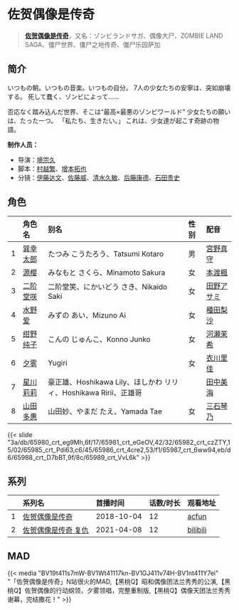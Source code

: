 # 佐贺偶像是传奇


> <u>**[佐贺偶像是传奇](http://bgm.tv/subject/252655)**</u>，又名：ゾンビランドサガ、偶像大尸、ZOMBIE LAND SAGA、僵尸世界、僵尸之地传奇、僵尸乐园萨加

## 简介


いつもの朝。いつもの音楽。いつもの自分。
7人の少女たちの安寧は、突如崩壊する。
死して蠢く、ゾンビによって……

否応なく踏み込んだ世界、そこは“最高×最悪のゾンビワールド”
少女たちの願いは、たった一つ。
「私たち、生きたい。」
これは、少女達が起こす奇跡の物語。

**制作人员：**
- 导演：[境宗久](http://bgm.tv/person/6024)
- 脚本：[村越繁](http://bgm.tv/person/17931)、[增本拓也](http://bgm.tv/person/26976)
- 分镜：[伊藤达文](http://bgm.tv/person/2992)、[佐藤威](http://bgm.tv/person/35663)、[清水久敏](http://bgm.tv/person/26331)、[后藤康德](http://bgm.tv/person/26606)、[石田贵史](http://bgm.tv/person/37412)

## 角色

|     |   角色名   |   别名  | 性别 |  配音  |
|:--- |:------  |:----      |:---  |:--   |
| 1 | [巽幸太郎](http://bgm.tv/character/65980) | たつみ こうたろう、Tatsumi Kotaro | 男 | [宮野真守](http://bgm.tv/person/4697) |
| 2 | [源樱](http://bgm.tv/character/65981) | みなもと さくら、Minamoto Sakura | 女 | [本渡楓](http://bgm.tv/person/19560) |
| 3 | [二阶堂咲](http://bgm.tv/character/65982) | 二阶堂笑、にかいどう さき、Nikaido Saki | 女 | [田野アサミ](http://bgm.tv/person/13493) |
| 4 | [水野爱](http://bgm.tv/character/65985) | みずの あい、Mizuno Ai | 女 | [種田梨沙](http://bgm.tv/person/8138) |
| 5 | [绀野纯子](http://bgm.tv/character/65986) | こんの じゅんこ、Konno Junko | 女 | [河瀬茉希](http://bgm.tv/person/30531) |
| 6 | [夕雾](http://bgm.tv/character/65987) | Yugiri | 女 | [衣川里佳](http://bgm.tv/person/21487) |
| 7 | [星川莉莉](http://bgm.tv/character/65988) | 豪正雄、Hoshikawa Lily、ほしかわ リリィ、Hoshikawa Ririi、正雄哥 |  | [田中美海](http://bgm.tv/person/13683) |
| 8 | [山田多惠](http://bgm.tv/character/65989) | 山田妙、やまだ たえ、Yamada Tae | 女 | [三石琴乃](http://bgm.tv/person/3918) |

{{< slide "3a/db/65980_crt_eg9Mh,6f/17/65981_crt_eGeOV,42/32/65982_crt_czZTY,15/02/65985_crt_Pdi63,c6/45/65986_crt_4cre2,53/f1/65987_crt_6ww94,eb/d6/65988_crt_D7bBT,9f/8c/65989_crt_VvL6k" >}}

## 系列

|     |   系列名   |   首播时间  | 话数/时长  | 观看地址 |
|:---  |:------    |:----      |:---       |:---  |
| 1 |[佐贺偶像是传奇](https://bgm.tv/subject/252655)| 2018-10-04 | 12 | [acfun](https://www.acfun.cn/bangumi/aa5022161_36199_325837)  |
| 2 |[佐贺偶像是传奇 复仇](https://bgm.tv/subject/287488)| 2021-04-08 | 12 | [bilibili](https://www.bilibili.com/bangumi/play/ep399472)  |


## MAD

{{< media  "BV19t411s7mW-BV1Wt41117kn-BV1GJ411v74H-BV1nt411Y7ei"
"「佐贺偶像是传奇」N站很火的MAD,【黑桃Q】昭和偶像团法兰秀秀的公演,【黑桃Q】佐贺偶像的行动纲领，夕雾领唱，完整重制版,【黑桃Q】偶像天团法兰秀秀谢幕，完结撒花！"  >}}
